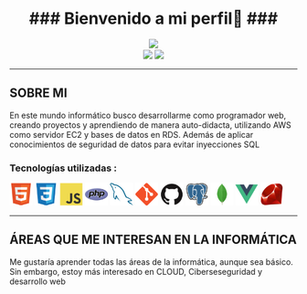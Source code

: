  <div align="center">
 <h1 align="center">### Bienvenido a mi perfil👋 ###</h1>
  <img src="https://media.giphy.com/media/v1.Y2lkPTc5MGI3NjExYzZhNDNlNmY4MzIwYTIyYWFmMTVmODEyYzdmYjliNDc2MDBlZTAzZSZjdD1n/fr4GKfJFL92G3z1LkV/giphy.gif" width='300' />
</div>
<!--REDES SOCIALES-->
<div align="center">
 <a href="https://www.linkedin.com/in/danieljimenezjl19/" target="_blank"><img src="https://img.shields.io/badge/-LINKEDIN-informational"/></a>
 <a href="https://danieljimenezl.netlify.app/"><img src="https://img.shields.io/badge/-MI%20SITIO%20WEB-brightgreen"/></a>
 </div>

 <!--ABOUT ME -->
 ---
<h2>SOBRE MI</h2>
<p>En este mundo informático busco desarrollarme como programador web, creando proyectos y aprendiendo de manera
auto-didacta, utilizando AWS como servidor EC2 y bases de datos en RDS. Además de aplicar conocimientos de seguridad de datos para evitar inyecciones SQL</p>

<h3>Tecnologías utilizadas :</h3> 
<div align="start">
 <img src="https://github.com/devicons/devicon/blob/master/icons/html5/html5-original.svg" width="40" heigth="40"/>
 <img src="https://github.com/devicons/devicon/blob/master/icons/css3/css3-original.svg" width="40" heigth="40"/>
 <img src="https://github.com/devicons/devicon/blob/master/icons/javascript/javascript-original.svg" width="40" heigth="40"/>
 <img src="https://github.com/devicons/devicon/blob/master/icons/php/php-original.svg" width="40" heigth="40"/>
 <img src="https://github.com/devicons/devicon/blob/master/icons/mysql/mysql-original.svg" width="40" heigth="40"/>
 <img src="https://github.com/devicons/devicon/blob/master/icons/git/git-original.svg" width="40" heigth="40"/>
 <img src="https://github.com/devicons/devicon/blob/master/icons/github/github-original.svg" width="40" heigth="40"/>
 <img src="https://github.com/devicons/devicon/blob/master/icons/postgresql/postgresql-original.svg" width="40" heigth="40"/>
 <img src="https://github.com/devicons/devicon/blob/master/icons/mongodb/mongodb-original.svg" width="40" heigth="40"/>
 <img src="https://github.com/devicons/devicon/blob/master/icons/vuejs/vuejs-original.svg" width="40" heigth="40"/>
 <img src="https://github.com/devicons/devicon/blob/master/icons/ruby/ruby-original.svg" width="40" heigth="40"/>
 </div>

---
<h2>ÁREAS QUE ME INTERESAN EN LA INFORMÁTICA</h2>
<p>Me gustaría aprender todas las áreas de la informática, aunque sea básico. Sin embargo, estoy más interesado en CLOUD, Ciberseseguridad y desarrollo web</p>
